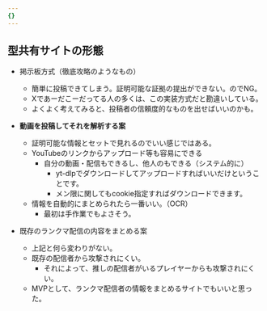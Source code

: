 ```yaml
---
{}
---
```

## 型共有サイトの形態

- 掲示板方式（徹底攻略のようなもの）
    - 簡単に投稿できてしまう。証明可能な証拠の提出ができない。のでNG。
    - Xであーだこーだってる人の多くは、この実装方式だと勘違いしている。
    - よくよく考えてみると、投稿者の信頼度的なものを出せばいいのかも。

  

- **動画を投稿してそれを解析する案**
    - 証明可能な情報とセットで見れるのでいい感じではある。
    - YouTubeのリンクからアップロード等も容易にできる
        - 自分の動画・配信もできるし、他人のもできる（システム的に）
            - yt-dlpでダウンロードしてアップロードすればいいだけということです。
            - メン限に関してもcookie指定すればダウンロードできます。
    - 情報を自動的にまとめられたら一番いい。（OCR）
        - 最初は手作業でもよさそう。

  

- 既存のランクマ配信の内容をまとめる案
    - 上記と何ら変わりがない。
    - 既存の配信者から攻撃されにくい。
        - それによって、推しの配信者がいるプレイヤーからも攻撃されにくい。
    - MVPとして、ランクマ配信者の情報をまとめるサイトでもいいと思った。